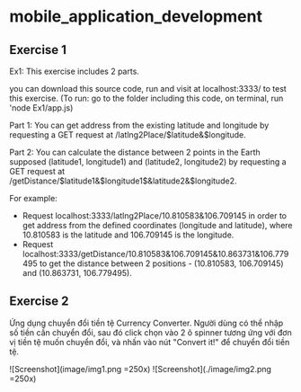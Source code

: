 # mobile_application_development

## Exercise 1

Ex1: This exercise includes 2 parts.

you can download this source code, run and visit at localhost:3333/ to test this exercise. (To run: go to the folder including this code, on terminal, run 'node Ex1/app.js)

Part 1: You can get address from the existing latitude and longitude by requesting a GET request at /latlng2Place/$latitude&$longitude.

Part 2: You can calculate the distance between 2 points in the Earth supposed (latitude1, longitude1) and (latitude2, longitude2) by requesting a GET request at /getDistance/$latitude1&$longitude1$&latitude2&$longitude2.

For example:
- Request localhost:3333/latlng2Place/10.810583&106.709145 in order to get address from the defined coordinates (longitude and latitude), where 10.810583 is the latitude and 106.709145 is the longitude.
- Request localhost:3333/getDistance/10.810583&106.709145&10.863731&106.779495 to get the distance between 2 positions - (10.810583, 106.709145) and (10.863731, 106.779495).
  

## Exercise 2
Ứng dụng chuyển đổi tiền tệ Currency Converter.
Người dùng có thể nhập số tiền cần chuyển đổi, sau đó click chọn vào 2 ô spinner tương ứng với đơn vị tiền tệ muốn chuyển đổi, và nhấn vào nút "Convert it!" để chuyển đổi tiền tệ.

![Screenshot](image/img1.png =250x)
![Screenshot](./image/img2.png =250x)
